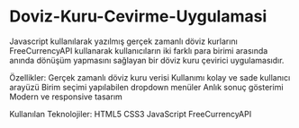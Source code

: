 # Doviz-Kuru-Cevirme-Uygulamasi
Javascript kullanılarak yazılmış gerçek zamanlı döviz kurlarını  FreeCurrencyAPI kullanarak kullanıcıların iki farklı para birimi arasında anında dönüşüm yapmasını sağlayan bir döviz kuru çevirici uygulamasıdır.

Özellikler:
Gerçek zamanlı döviz kuru verisi
Kullanımı kolay ve sade kullanıcı arayüzü
Birim seçimi yapılabilen dropdown menüler
Anlık sonuç gösterimi
Modern ve responsive tasarım

Kullanılan Teknolojiler:
HTML5
CSS3
JavaScript
FreeCurrencyAPI
